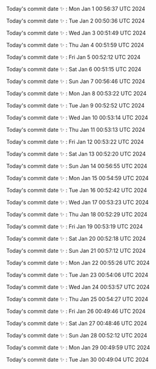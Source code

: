 Today's commit date ✨ : Mon Jan 1 00:56:37 UTC 2024 

Today's commit date ✨ : Tue Jan 2 00:50:36 UTC 2024 

Today's commit date ✨ : Wed Jan 3 00:51:49 UTC 2024 

Today's commit date ✨ : Thu Jan 4 00:51:59 UTC 2024 

Today's commit date ✨ : Fri Jan 5 00:52:12 UTC 2024 

Today's commit date ✨ : Sat Jan 6 00:51:15 UTC 2024 

Today's commit date ✨ : Sun Jan 7 00:56:46 UTC 2024 

Today's commit date ✨ : Mon Jan 8 00:53:22 UTC 2024 

Today's commit date ✨ : Tue Jan 9 00:52:52 UTC 2024 

Today's commit date ✨ : Wed Jan 10 00:53:14 UTC 2024 

Today's commit date ✨ : Thu Jan 11 00:53:13 UTC 2024 

Today's commit date ✨ : Fri Jan 12 00:53:22 UTC 2024 

Today's commit date ✨ : Sat Jan 13 00:52:20 UTC 2024 

Today's commit date ✨ : Sun Jan 14 00:56:55 UTC 2024 

Today's commit date ✨ : Mon Jan 15 00:54:59 UTC 2024 

Today's commit date ✨ : Tue Jan 16 00:52:42 UTC 2024 

Today's commit date ✨ : Wed Jan 17 00:53:23 UTC 2024 

Today's commit date ✨ : Thu Jan 18 00:52:29 UTC 2024 

Today's commit date ✨ : Fri Jan 19 00:53:19 UTC 2024 

Today's commit date ✨ : Sat Jan 20 00:52:18 UTC 2024 

Today's commit date ✨ : Sun Jan 21 00:57:12 UTC 2024 

Today's commit date ✨ : Mon Jan 22 00:55:26 UTC 2024 

Today's commit date ✨ : Tue Jan 23 00:54:06 UTC 2024 

Today's commit date ✨ : Wed Jan 24 00:53:57 UTC 2024 

Today's commit date ✨ : Thu Jan 25 00:54:27 UTC 2024 

Today's commit date ✨ : Fri Jan 26 00:49:46 UTC 2024 

Today's commit date ✨ : Sat Jan 27 00:48:46 UTC 2024 

Today's commit date ✨ : Sun Jan 28 00:52:12 UTC 2024 

Today's commit date ✨ : Mon Jan 29 00:49:59 UTC 2024 

Today's commit date ✨ : Tue Jan 30 00:49:04 UTC 2024 

